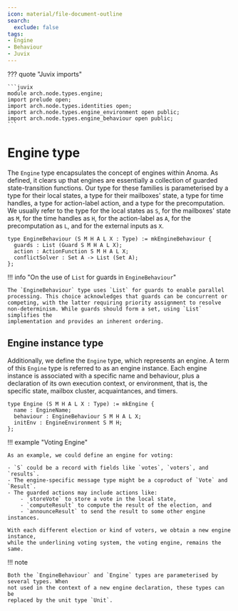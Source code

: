 ```yaml
---
icon: material/file-document-outline
search:
  exclude: false
tags:
- Engine
- Behaviour
- Juvix
---
```


??? quote "Juvix imports"

    ```juvix
    module arch.node.types.engine;
    import prelude open;
    import arch.node.types.identities open;
    import arch.node.types.engine_environment open public;
    import arch.node.types.engine_behaviour open public;
    ```

# Engine type

The `Engine` type encapsulates the concept of engines within Anoma. As
defined, it clears up that engines are essentially a collection of guarded
state-transition functions. Our type for these families is parameterised by a
type for their local states, a type for their mailboxes' state, a type for time
handles, a type for action-label action, and a type for the precomputation.
We usually refer to the type for the local states as `S`, for the mailboxes' state
as `M`, for the time handles as `H`, for the action-label as `A`, for the precomputation
as `L`, and for the external inputs as `X`.

```juvix
type EngineBehaviour (S M H A L X : Type) := mkEngineBehaviour {
  guards : List (Guard S M H A L X);
  action : ActionFunction S M H A L X;
  conflictSolver : Set A -> List (Set A);
};
```

!!! info "On the use of `List` for guards in `EngineBehaviour`"

    The `EngineBehaviour` type uses `List` for guards to enable parallel
    processing. This choice acknowledges that guards can be concurrent or
    competing, with the latter requiring priority assignment to resolve
    non-determinism. While guards should form a set, using `List` simplifies the
    implementation and provides an inherent ordering.

## Engine instance type

Additionally, we define the `Engine` type, which represents an engine.
A term of this `Engine` type is referred to as an engine instance.
Each engine instance is associated with a specific name and behaviour,
plus a declaration of its own execution context, or environment,
that is, the specific state, mailbox cluster, acquaintances, and timers.

```juvix
type Engine (S M H A L X : Type) := mkEngine {
  name : EngineName;
  behaviour : EngineBehaviour S M H A L X;
  initEnv : EngineEnvironment S M H;
};
```

!!! example "Voting Engine"

    As an example, we could define an engine for voting:

    - `S` could be a record with fields like `votes`, `voters`, and `results`.
    - The engine-specific message type might be a coproduct of `Vote` and `Result`.
    - The guarded actions may include actions like:
        - `storeVote` to store a vote in the local state,
        - `computeResult` to compute the result of the election, and
        - `announceResult` to send the result to some other engine instances.

    With each different election or kind of voters, we obtain a new engine instance,
    while the underlining voting system, the voting engine, remains the same.

!!! note

    Both the `EngineBehaviour` and `Engine` types are parameterised by several types. When
    not used in the context of a new engine declaration, these types can be
    replaced by the unit type `Unit`.
